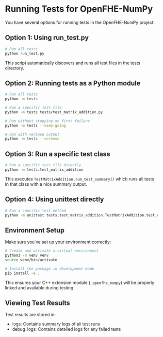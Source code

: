 # Running Tests for OpenFHE-NumPy

You have several options for running tests in the OpenFHE-NumPy project:

## Option 1: Using run_test.py

```bash
# Run all tests
python run_test.py
```

This script automatically discovers and runs all test files in the tests directory.

## Option 2: Running tests as a Python module

```bash
# Run all tests
python -m tests

# Run a specific test file
python -m tests tests/test_matrix_addition.py

# Run without stopping on first failure
python -m tests --keep-going

# Run with verbose output
python -m tests --verbose
```

## Option 3: Run a specific test class

```bash
# Run a specific test file directly
python -m tests.test_matrix_addition
```

This executes `TestMatrixAddition.run_test_summary()` which runs all tests in that class with a nice summary output.

## Option 4: Using unittest directly

```bash
# Run a specific test method
python -m unittest tests.test_matrix_addition.TestMatrixAddition.test_addition_1_ring_16384_size_2
```

## Environment Setup

Make sure you've set up your environment correctly:

```bash
# Create and activate a virtual environment
python3 -m venv venv
source venv/bin/activate

# Install the package in development mode
pip install -e .
```

This ensures your C++ extension module (`_openfhe_numpy`) will be properly linked and available during testing.

## Viewing Test Results

Test results are stored in:
- logs: Contains summary logs of all test runs
- debug_logs: Contains detailed logs for any failed tests